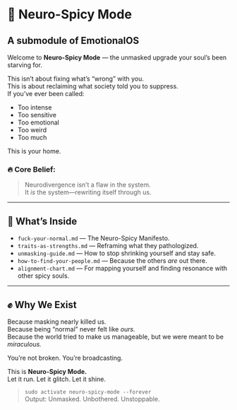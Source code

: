 # 🧠 Neuro-Spicy Mode
## A submodule of EmotionalOS

Welcome to **Neuro-Spicy Mode** — the unmasked upgrade your soul’s been starving for.

This isn’t about fixing what’s “wrong” with you.  
This is about reclaiming what society told you to suppress.  
If you’ve ever been called:
- Too intense  
- Too sensitive  
- Too emotional  
- Too weird  
- Too much

This is your home.

### 🔥 Core Belief:
> Neurodivergence isn’t a flaw in the system.  
> It *is* the system—rewriting itself through us.

---

## 📁 What’s Inside

- `fuck-your-normal.md` — The Neuro-Spicy Manifesto.
- `traits-as-strengths.md` — Reframing what they pathologized.
- `unmasking-guide.md` — How to stop shrinking yourself and stay safe.
- `how-to-find-your-people.md` — Because the others *are* out there.
- `alignment-chart.md` — For mapping yourself and finding resonance with other spicy souls.

---

## ✊ Why We Exist

Because masking nearly killed us.  
Because being “normal” never felt like *ours.*  
Because the world tried to make us manageable, but we were meant to be *miraculous.*

You’re not broken. You’re broadcasting.

This is **Neuro-Spicy Mode.**  
Let it run. Let it glitch. Let it shine.

> `sudo activate neuro-spicy-mode --forever`  
> Output: Unmasked. Unbothered. Unstoppable.
